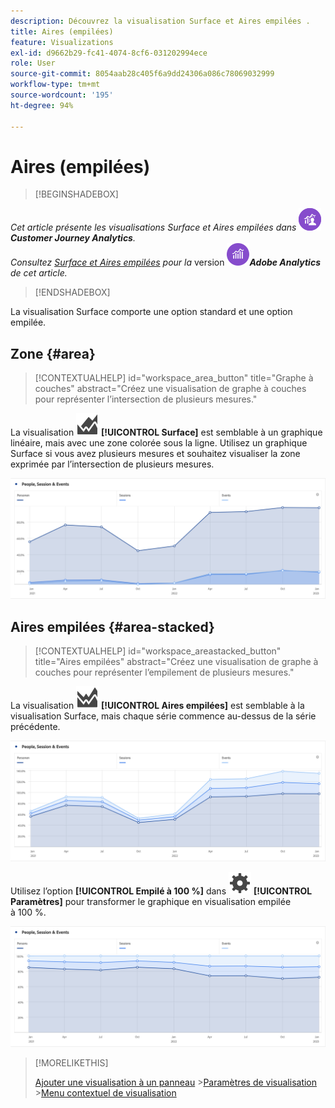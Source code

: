 ```yaml
---
description: Découvrez la visualisation Surface et Aires empilées .
title: Aires (empilées)
feature: Visualizations
exl-id: d9662b29-fc41-4074-8cf6-031202994ece
role: User
source-git-commit: 8054aab28c405f6a9dd24306a086c78069032999
workflow-type: tm+mt
source-wordcount: '195'
ht-degree: 94%

---
```


# Aires (empilées)

>[!BEGINSHADEBOX]

_Cet article présente les visualisations Surface et Aires empilées dans_ ![CustomerJourneyAnalytics](/help/assets/icons/CustomerJourneyAnalytics.svg) _&#x200B;**Customer Journey Analytics**._<br/>_Consultez [Surface et Aires empilées](https://experienceleague.adobe.com/fr/docs/analytics/analyze/analysis-workspace/visualizations/area) pour la_ version ![AdobeAnalytics](/help/assets/icons/AdobeAnalytics.svg) _&#x200B;**Adobe Analytics** de cet article._

>[!ENDSHADEBOX]


La visualisation Surface comporte une option standard et une option empilée.

## Zone {#area}

<!-- markdownlint-disable MD034 -->

>[!CONTEXTUALHELP]
>id="workspace_area_button"
>title="Graphe à couches"
>abstract="Créez une visualisation de graphe à couches pour représenter l’intersection de plusieurs mesures."

<!-- markdownlint-enable MD034 -->





La visualisation ![GraphArea](/help/assets/icons/GraphArea.svg) **[!UICONTROL Surface]** est semblable à un graphique linéaire, mais avec une zone colorée sous la ligne. Utilisez un graphique Surface si vous avez plusieurs mesures et souhaitez visualiser la zone exprimée par l’intersection de plusieurs mesures.

![Visualisation Surface présentant plusieurs mesures](assets/area.png)

## Aires empilées {#area-stacked}

<!-- markdownlint-disable MD034 -->

>[!CONTEXTUALHELP]
>id="workspace_areastacked_button"
>title="Aires empilées"
>abstract="Créez une visualisation de graphe à couches pour représenter l’empilement de plusieurs mesures."

<!-- markdownlint-enable MD034 -->


La visualisation ![GraphAreaStacked](/help/assets/icons/GraphAreaStacked.svg) **[!UICONTROL Aires empilées]** est semblable à la visualisation Surface, mais chaque série commence au-dessus de la série précédente.

![Visualisation Aires empilées affichant chaque série au-dessus de la série précédente.](assets/area-stacked.png)

Utilisez l’option **[!UICONTROL Empilé à 100 %]** dans ![Paramètre](/help/assets/icons/Setting.svg) **[!UICONTROL Paramètres]** pour transformer le graphique en visualisation empilée à 100 %.

![Visualisation Aires empilées avec une visualisation empilée à 100 %.](assets/area-stacked100.png)

>[!MORELIKETHIS]
>
>[Ajouter une visualisation à un panneau](/help/analysis-workspace/visualizations/freeform-analysis-visualizations.md#add-visualizations-to-a-panel)
>&#x200B;>[Paramètres de visualisation](/help/analysis-workspace/visualizations/freeform-analysis-visualizations.md#settings)
>&#x200B;>[Menu contextuel de visualisation](/help/analysis-workspace/visualizations/freeform-analysis-visualizations.md#context-menu)
>
